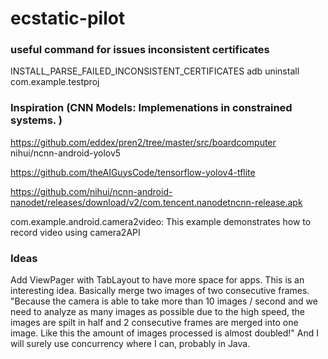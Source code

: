 # ecstatic-pilot



### useful command for issues inconsistent certificates 
INSTALL_PARSE_FAILED_INCONSISTENT_CERTIFICATES
adb uninstall com.example.testproj

### Inspiration (CNN Models: Implemenations in constrained systems. )
https://github.com/eddex/pren2/tree/master/src/boardcomputer 
nihui/ncnn-android-yolov5

https://github.com/theAIGuysCode/tensorflow-yolov4-tflite

https://github.com/nihui/ncnn-android-nanodet/releases/download/v2/com.tencent.nanodetncnn-release.apk

com.example.android.camera2video: This example demonstrates how to record video using camera2API

### Ideas
Add ViewPager with TabLayout to have more space for apps. 
This is an interesting idea. Basically merge two images of two consecutive frames. 
"Because the camera is able to take more than 10 images / second and we need to analyze as many images as possible due to the high speed, the images are spilt in half and 2 consecutive frames are merged into one image. Like this the amount of images processed is almost doubled!"
And I will surely use concurrency where I can, probably in Java.


